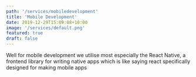 ```yaml
---
path: '/services/mobiledevelopment'
title: 'Mobile Development'
date: 2019-12-29T15:09:08+10:00
image: '/services/default.png'
featured: true
draft: false
---
```


Well for mobile development we utilise most especially the React Native, a frontend library for writing native apps which is like saying react specifically designed for making mobile apps
